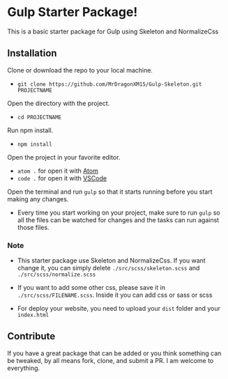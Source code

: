 # Gulp Starter Package!

This is a basic starter package for Gulp using Skeleton and NormalizeCss

## Installation

Clone or download the repo to your local machine.<br>
* `git clone https://github.com/MrDragonXM15/Gulp-Skeleton.git PROJECTNAME`

Open the directory with the project.
* `cd PROJECTNAME`

Run npm install.<br>
* `npm install`

Open the project in your favorite editor.<br>
* `atom .` for open it with [Atom](https://atom.io/)
* `code .` for open it with [VSCode](https://code.visualstudio.com/)

Open the terminal and run `gulp` so that it starts running before you start making any changes.

* Every time you start working on your project, make sure to run `gulp` so all the files can be watched for changes and the tasks can run against those files.

### Note

* This starter package use Skeleton and NormalizeCss. If you want change it, you can simply delete `./src/scss/skeleton.scss` and `./src/scss/normalize.scss`
* If you want to add some other css, please save it in `./src/scss/FILENAME.scss`. Inside it you can add css or sass or scss

* For deploy your website, you need to upload your `dist` folder and your `index.html`

## Contribute

If you have a great package that can be added or you think something can be tweaked, by all means fork, clone, and submit a PR. I am welcome to everything.